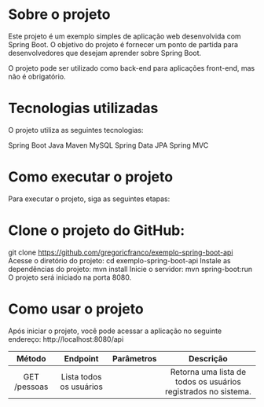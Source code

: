 
# Sobre o projeto

Este projeto é um exemplo simples de aplicação web desenvolvida com Spring Boot. O objetivo do projeto é fornecer um ponto de partida para desenvolvedores que desejam aprender sobre Spring Boot.

O projeto pode ser utilizado como back-end para aplicações front-end, mas não é obrigatório.

# Tecnologias utilizadas
O projeto utiliza as seguintes tecnologias:

Spring Boot
Java
Maven
MySQL
Spring Data JPA
Spring MVC

# Como executar o projeto
  Para executar o projeto, siga as seguintes etapas:

# Clone o projeto do GitHub:
git clone https://github.com/gregoricfranco/exemplo-spring-boot-api
Acesse o diretório do projeto:
cd exemplo-spring-boot-api
Instale as dependências do projeto:
mvn install
Inicie o servidor:
mvn spring-boot:run
O projeto será iniciado na porta 8080.

# Como usar o projeto
Após iniciar o projeto, você pode acessar a aplicação no seguinte endereço:
http://localhost:8080/api

| Método | Endpoint | Parâmetros | Descrição | 
|  :---:        |     :---:      |           :---:  |   :---: |
| GET /pessoas |	Lista todos os usuários	|| 	Retorna uma lista de todos os usuários registrados no sistema.| 
